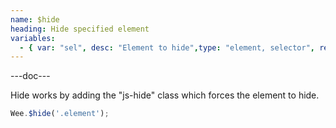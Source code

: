 ```yaml
---
name: $hide
heading: Hide specified element
variables:
  - { var: "sel", desc: "Element to hide",type: "element, selector", req: true }
---
```


---doc---

Hide works by adding the "js-hide" class which forces the element to hide.

```javascript
Wee.$hide('.element');
```